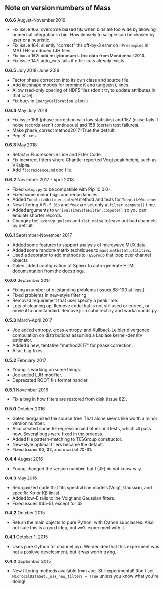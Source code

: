 ## Note on version numbers of Mass

**0.6.6** August-November 2019  
* Fix issue 162: overcome biased fits when bins are too wide by allowing numerical integration in bin. How densely to sample can be chosen by user or a heuristic.
* Fix issue 164: silently "correct" the off-by-3 error on `nPresamples` in MATTER-produced LJH files.
* Fix issue 167: add molybdenum L line data from Mendenhall 2019.
* Fix issue 147: auto_cuts fails if other cuts already exists.

**0.6.5** July 2018-June 2019  
* Factor phase correction into its own class and source file.
* Add lineshape models for bromine K and tungsten L lines.
* Allow read-only opening of HDF5 files (don't try to update attributes in that case).
* Fix bugs in `EnergyCalibration.plot()`

**0.6.4** May-July 2018  
* Fix issue 156 (phase correction with low statistics) and 157 (noise fails if noise records aren't continuous) and 158 (certain test failures).  
* Make phase_correct method2017=True the default.  
* Pep-8 fixes.

**0.6.3** May 2018  
* Refactor Fluorescence Line and Fitter Code.  
* Fix incorrect fitters where Chantler reported Voigt peak height, such as VKalpha.  
* Add `fluorescence.md` doc file.

**0.6.2** November 2017 - April 2018  
* Fixed `setup.py` to be compatible with Pip 10.0.0+.  
* Fixed some minor bugs and redundancies.  
* Added `ToeplitzWhitener.solveW` method and tests for `ToeplitzWhitener`.    
* New filtering API: `f_3db` and `fmax` are set only at `filter.compute()` time.    
* Added arguments to `ArrivalTimeSafeFilter.compute()` so you can emulate shorter records.  
* Change `plot_average_pulses` and `plot_noise` to leave out bad channels by default.  

**0.6.1** September-November 2017  
* Added some features to support analysis of microwave MUX data.  
* Added some random-matrix techniques to `mass.mathstat.utilities`.  
* Used a decorator to add methods to `TESGroup` that loop over channel objects.  
* Galen added configuration of Sphinx to auto-generate HTML documentation from the docstrings.  

**0.6.0** September 2017  
* Fixing a number of outstanding problems (issues 88-100 at least).  
* Fixed problems in new-style filtering.  
* Removed requirement that user specify a peak time.  
* Lots of cleaning up: Remove code that is not still used or correct, or move it to nonstandard. Remove julia subdirectory and workarounds.py.

**0.5.3** March-April 2017  
* Joe added entropy, cross-entropy, and Kullback-Leibler divergence computation on distributions assuming a Laplace kernel-density estimator.  
* Added a new, tentative "method2017" for phase correction.  
* Also, bug fixes.

**0.5.2** February 2017  
* Young is working on some things.  
* Joe added LJH modifier.  
* Deprecated ROOT file format handler.  

**0.5.1** November 2016  
* Fix a bug in how filters are restored from disk (issue 82).

**0.5.0** October 2016  
* Galen reorganized the source tree. That alone seems like worth a minor version number.  
* Also created some 69 regression and other unit tests, which all pass now. Several bugs were fixed in the process.  
* Added file pattern-matching to TESGroup constructor.  
* New-style optimal filters became the default.
* Fixed issues 60, 62, and most of 70-81.

**0.4.4** August 2016  
* Young changed the version number, but I (JF) do not know why.

**0.4.3** May 2016  
* Reorganized code that fits spectral line models (Voigt, Gaussian, and specific K&alpha; or K&beta; lines).  
* Added low-E tails to the Voigt and Gaussian fitters.  
* Fixed issues #45-51, except for 48.

**0.4.2** October 2015  
* Return the main objects to pure Python, with Cython subclasses. Also not sure this is a good idea, but we'll experiment with it.

**0.4.1** October 1, 2015   
* Uses pure Cython for channel.pyx. We decided that this experiment was not a positive development, but it was worth trying.

**0.4.0** September 2015  
* New filtering methods available from Joe. Still experimental! Don't set ```MicrocalDataSet._use_new_filters = True``` unless you know what you're doing!
